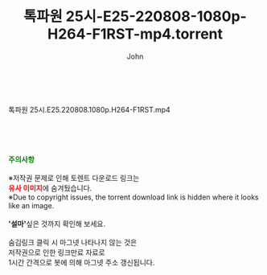 ﻿---
layout: post
title:  "톡파원 25시-E25-220808-1080p-H264-F1RST-mp4.torrent"
author: John
categories: [ 방송/음악 ]
tags: [  ]
image:  
description: "톡파원 25시-E25-220808-1080p-H264-F1RST-mp4 torrent 정보 공유"
toc: true
toc_sticky: true
---

<br>
<div class="view-img">
<a class="view_image" href="https://torrentmobile60.com/bbs/view_image.php?fn=%2Fdata%2Ffile%2Fmusic%2F3735182707_wVdWnv0N_b03424e580981710eed273212d06a9078d5d2059.jpg" target="_blank"><img alt="" class="img-tag" content="https://torrentmobile60.com/data/file/music/3735182707_wVdWnv0N_b03424e580981710eed273212d06a9078d5d2059.jpg" itemprop="image" src="https://torrentmobile60.com/data/file/music/thumb-3735182707_wVdWnv0N_b03424e580981710eed273212d06a9078d5d2059_835x2229.jpg"/></a></div><div class="view-content" itemprop="description">
<p>톡파원 25시.E25.220808.1080p.H264-F1RST.mp4<br/></p> </div>
    
<br><br><br>
<p data-ke-size="size16"><b><span style="color: green;">주의사항</span></b><br /><br />※저작권 문제로 인해 토렌트 다운로드 링크는<br /><b><span style="color: red;">유사 이미지</span></b>에 숨겨뒀습니다.<br />※Due to copyright issues, the torrent download link is hidden where it looks like an image.<br /><br /><b>'설마'</b>싶은 것까지 확인해 보세요.<br /><br />숨김링크 클릭 시 마그넷 나타나지 않는 것은<br />저작권으로 인한 링크만료 자료로<br />1시간 간격으로 봇에 의해 마그넷 주소 갱신됩니다.</p>
